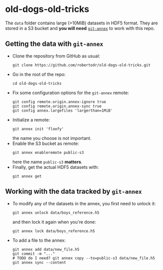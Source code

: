 # old-dogs-old-tricks

The `data` folder contains large (>10MiB) datasets in HDF5 format. They are
stored in a S3 bucket and **you will need**
[`git-annex`](https://git-annex.branchable.com/) to work with this repo.

## Getting the data with `git-annex`

* Clone the repository from GitHub as usual:
  ```
  git clone https://github.com/robertodr/old-dogs-old-tricks.git
  ```
* Go in the root of the repo:
  ```
  cd old-dogs-old-tricks
  ```
* Fix some configuration options for the `git-annex` remote:
  ```
  git config remote.origin.annex-ignore true
  git config remote.origin.annex-sync true
  git config annex.largefiles 'largerthan=1MiB'
  ```
* Initialize a remote:
  ```
  git annex init 'floofy'
  ```
  the name you choose is not important.
* Enable the S3 bucket as remote:
  ```
  git annex enableremote public-s3
  ```
  here the name `public-s3` **matters**.
* Finally, get the actual HDF5 datasets with:
  ```
  git annex get
  ```
  
## Working with the data tracked by `git-annex`

* To modify any of the datasets in the annex, you first need to unlock it:
  ```
  git annex unlock data/boys_reference.h5 
  ```
  and then lock it again when you're done:
  ```
  git annex lock data/boys_reference.h5
  ```
* To add a file to the annex:
  ```
  git annex add data/new_file.h5
  git commit -m "..."
  # TODO do I need? git annex copy --to=public-s3 data/new_file.h5 
  git annex sync --content
  ```

